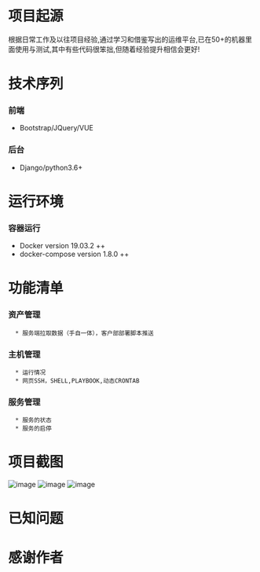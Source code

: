 项目起源
==
根据日常工作及以往项目经验,通过学习和借鉴写出的运维平台,已在50+的机器里面使用与测试,其中有些代码很笨拙,但随着经验提升相信会更好!

技术序列
==
### 前端
  * Bootstrap/JQuery/VUE
### 后台
  * Django/python3.6+

运行环境
==
### 容器运行
  * Docker version 19.03.2 ++
  * docker-compose version 1.8.0 ++
  
功能清单
==
  ### 资产管理
      * 服务端拉取数据（手自一体），客户部部署脚本推送
  ### 主机管理
      * 运行情况
      * 网页SSH，SHELL,PLAYBOOK,动态CRONTAB
  ### 服务管理
      * 服务的状态
      * 服务的启停
      
  
项目截图
==
![image](https://github.com/fq47523/fdommp/blob/master/FDpic/index.png)
![image](https://github.com/fq47523/fdommp/blob/master/FDpic/soar.png)
![image](https://github.com/fq47523/fdommp/blob/master/FDpic/eslog.png)

已知问题
==
	
感谢作者
==
